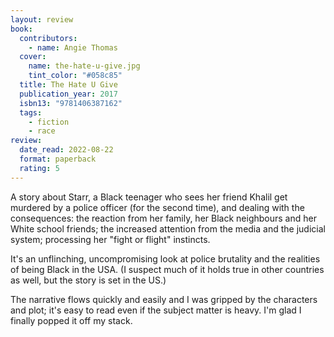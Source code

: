 ```yaml
---
layout: review
book:
  contributors:
    - name: Angie Thomas
  cover:
    name: the-hate-u-give.jpg
    tint_color: "#058c85"
  title: The Hate U Give
  publication_year: 2017
  isbn13: "9781406387162"
  tags:
    - fiction
    - race
review:
  date_read: 2022-08-22
  format: paperback
  rating: 5
---
```


A story about Starr, a Black teenager who sees her friend Khalil get murdered by a police officer (for the second time), and dealing with the consequences: the reaction from her family, her Black neighbours and her White school friends; the increased attention from the media and the judicial system; processing her "fight or flight" instincts.

It's an unflinching, uncompromising look at police brutality and the realities of being Black in the USA.
(I suspect much of it holds true in other countries as well, but the story is set in the US.)

The narrative flows quickly and easily and I was gripped by the characters and plot; it's easy to read even if the subject matter is heavy.
I'm glad I finally popped it off my stack.

